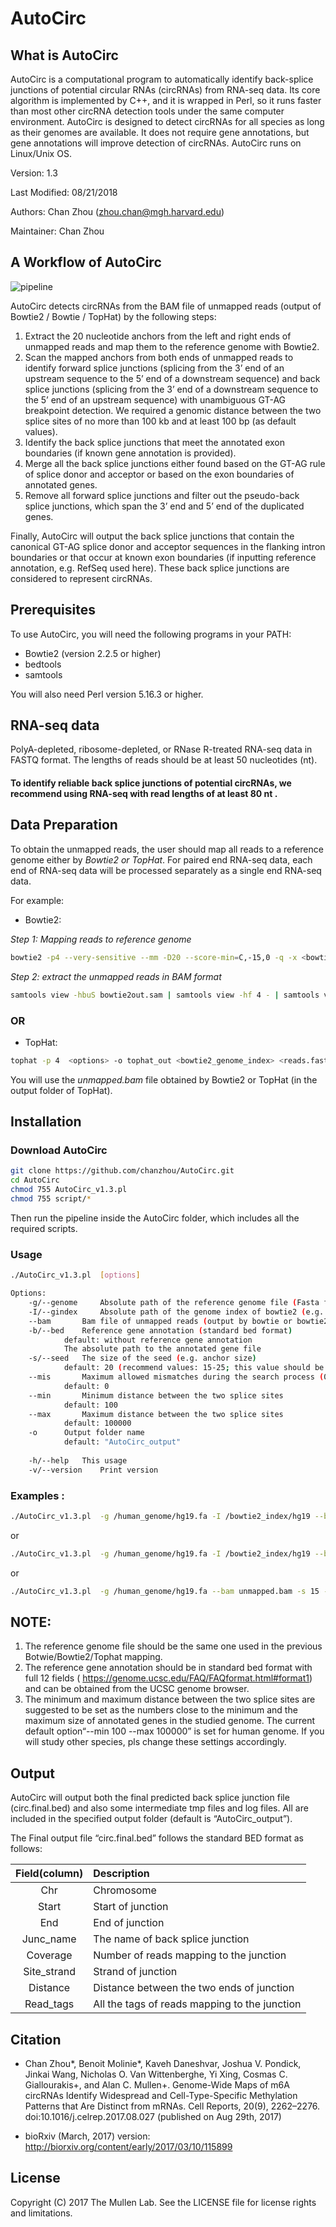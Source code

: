 # AutoCirc


## What is AutoCirc
AutoCirc is a computational program to automatically identify back-splice junctions of potential circular RNAs (circRNAs) from RNA-seq data. Its core algorithm is implemented by C++, and it is wrapped in Perl, so it runs faster than most other circRNA detection tools under the same computer environment. AutoCirc is designed to detect circRNAs for all species as long as their genomes are available. It does not require gene annotations, but gene annotations will improve detection of circRNAs. AutoCirc runs on Linux/Unix OS.

Version: 1.3

Last Modified: 08/21/2018

Authors: Chan Zhou (zhou.chan@mgh.harvard.edu)

Maintainer: Chan Zhou 

## A Workflow of AutoCirc 
![pipeline](https://github.com/chanzhou/AutoCirc/blob/master/AutoCirc_Workflow.jpg)

AutoCirc detects circRNAs from the BAM file of unmapped reads (output of Bowtie2 / Bowtie / TopHat) by the following steps: 
1)	Extract the 20 nucleotide anchors from the left and right ends of unmapped reads and map them to the reference genome with Bowtie2. 
2)	Scan the mapped anchors from both ends of unmapped reads to identify forward splice junctions (splicing from the 3’ end of an upstream sequence to the 5’ end of a downstream sequence) and back splice junctions (splicing from the 3’ end of a downstream sequence to the 5’ end of an upstream sequence) with unambiguous GT-AG breakpoint detection. We required a genomic distance between the two splice sites of no more than 100 kb and at least 100 bp (as default values). 
3)	Identify the back splice junctions that meet the annotated exon boundaries (if known gene annotation is provided).
4)	Merge all the back splice junctions either found based on the GT-AG rule of splice donor and acceptor or based on the exon boundaries of annotated genes. 
5)	Remove all forward splice junctions and filter out the pseudo-back splice junctions, which span the 3’ end and 5’ end of the duplicated genes.

Finally, AutoCirc will output the back splice junctions that contain the canonical GT-AG splice donor and acceptor sequences in the flanking intron boundaries or that occur at known exon boundaries (if inputting reference annotation, e.g. RefSeq used here). These back splice junctions are considered to represent circRNAs.

## Prerequisites

To use AutoCirc, you will need the following programs in your PATH:
* Bowtie2 (version 2.2.5 or higher)
* bedtools
* samtools

You will also need Perl version 5.16.3 or higher.


## RNA-seq data
PolyA-depleted, ribosome-depleted, or RNase R-treated RNA-seq data in FASTQ format.
The lengths of reads should be at least 50 nucleotides (nt). 
#### To identify reliable back splice junctions of potential circRNAs, we recommend using RNA-seq with read lengths of at least 80 nt . 

## Data Preparation
To obtain the unmapped reads, the user should map all reads to a reference genome either by *Bowtie2 or TopHat*. For paired end RNA-seq data, each end of RNA-seq data will be processed separately as a single end RNA-seq data.

For example:
* Bowtie2:

*Step 1: Mapping reads to reference genome*

```bash
bowtie2 -p4 --very-sensitive --mm -D20 --score-min=C,-15,0 -q -x <bowtie2_genome_index> -U <reads.fastq> 1>bowtie2out.sam 2>bowtie2.log 
```

*Step 2: extract the unmapped reads in BAM format*

```bash
samtools view -hbuS bowtie2out.sam | samtools view -hf 4 - | samtools view -Sb - | samtools sort - unmapped
```

### OR

* TopHat:
```bash
tophat -p 4  <options> -o tophat_out <bowtie2_genome_index> <reads.fastq>
```

You will use the *unmapped.bam* file obtained by Bowtie2 or TopHat (in the output folder of TopHat).

## Installation 

### Download AutoCirc
```bash
git clone https://github.com/chanzhou/AutoCirc.git 
cd AutoCirc
chmod 755 AutoCirc_v1.3.pl
chmod 755 script/*
```
Then run the pipeline inside the AutoCirc folder, which includes all the required scripts. 

### Usage
```bash
./AutoCirc_v1.3.pl  [options]

Options:	
	-g/--genome     Absolute path of the reference genome file (Fasta format) 
	-I/--gindex     Absolute path of the genome index of bowtie2 (e.g. /bowtie2_index/hg19)
	--bam		Bam file of unmapped reads (output by bowtie or bowtie2 or tophat)
	-b/--bed	Reference gene annotation (standard bed format) 
			default: without reference gene annotation
			The absolute path to the annotated gene file
	-s/--seed	The size of the seed (e.g. anchor size)
			default: 20 (recommend values: 15-25; this value should be smaller than the (length of reads-10)/2)
	--mis		Maximum allowed mismatches during the search process (0, 1, or 2) 
			default: 0
	--min		Minimum distance between the two splice sites
			default: 100
	--max 		Maximum distance between the two splice sites
			default: 100000
	-o 		Output folder name 
			default: "AutoCirc_output"
	
	-h/--help	This usage
	-v/--version	Print version
```

### Examples :
```bash
./AutoCirc_v1.3.pl  -g /human_genome/hg19.fa -I /bowtie2_index/hg19 --bam unmapped.bam -b /hg19/Annotation/refGene.bed --mis 0 --min 100 --max 100000 -s 20 -o autocirc_output 
```
or

```bash
./AutoCirc_v1.3.pl  -g /human_genome/hg19.fa -I /bowtie2_index/hg19 --bam unmapped.bam -b /hg19/Annotation/refGene.bed
```
or

```bash
./AutoCirc_v1.3.pl  -g /human_genome/hg19.fa --bam unmapped.bam -s 15 -o autocirc_output   
```

## NOTE: 
1. The reference genome file should be the same one used in the previous Botwie/Bowtie2/Tophat mapping.
2. The reference gene annotation should be in standard bed format with full 12 fields ( https://genome.ucsc.edu/FAQ/FAQformat.html#format1) and can be obtained from the UCSC genome browser.
3. The minimum and maximum distance between the two splice sites are suggested to be set as the numbers close to the minimum and the maximum size of annotated genes in the studied genome.  The current default option“--min 100 --max 100000” is set for human genome. If you will study other species, pls change these settings accordingly. 


## Output
AutoCirc will output both the final predicted back splice junction file (circ.final.bed) and also some intermediate tmp files and log files. All are included in the specified output folder (default is “AutoCirc_output”).

The Final output file “circ.final.bed” follows the standard BED format as follows:

| Field(column)| Description                                   |
| :-----------:| :---------------------------------------------|
| Chr	       | Chromosome                                    |
| Start	       | Start of junction                             |
| End	       | End of junction                               |
| Junc_name    | The name of back splice junction              |
| Coverage     | Number of reads mapping to the junction       |
| Site_strand  | Strand of junction                            |
| Distance     | Distance between the two ends of junction     |
| Read_tags    | All the tags of reads mapping to the junction |


## Citation

* Chan Zhou*, Benoit Molinie*, Kaveh Daneshvar, Joshua V. Pondick, Jinkai Wang, Nicholas O. Van Wittenberghe, Yi Xing, Cosmas C. Giallourakis+, and Alan C. Mullen+. Genome-Wide Maps of m6A circRNAs Identify Widespread and Cell-Type-Specific Methylation Patterns that Are Distinct from mRNAs. Cell Reports, 20(9), 2262–2276. doi:10.1016/j.celrep.2017.08.027 (published on Aug 29th, 2017) 

* bioRxiv (March, 2017) version:  http://biorxiv.org/content/early/2017/03/10/115899

## License
Copyright (C) 2017 The Mullen Lab. See the LICENSE file for license rights and limitations.


